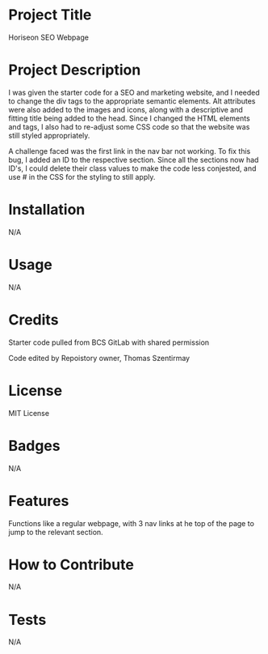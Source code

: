 # Project Title

Horiseon SEO Webpage

# Project Description

I was given the starter code for a SEO and marketing website, and I needed to change the div tags to the appropriate semantic elements. Alt attributes were also added to the images and icons, along with a descriptive and fitting title being added to the head. Since I changed the HTML elements and tags, I also had to re-adjust some CSS code so that the website was still styled appropriately.

A challenge faced was the first link in the nav bar not working. To fix this bug, I added an ID to the respective section. Since all the sections now had ID's, I could delete their class values to make the code less conjested, and use # in the CSS for the styling to still apply.

# Installation

N/A

# Usage

N/A

# Credits

Starter code pulled from BCS GitLab with shared permission

Code edited by Repoistory owner, Thomas Szentirmay

# License

MIT License

# Badges

N/A

# Features

Functions like a regular webpage, with 3 nav links at he top of the page to jump to the relevant section.

# How to Contribute

N/A

# Tests

N/A
